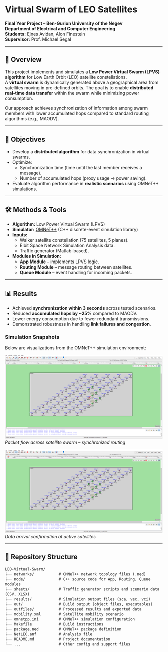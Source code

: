 # Virtual Swarm of LEO Satellites  

**Final Year Project – Ben-Gurion University of the Negev**  
**Department of Electrical and Computer Engineering**  
**Students:** Ejnes Avidan, Alon Finestein  
**Supervisor:** Prof. Michael Segal  

---

## 📌 Overview
This project implements and simulates a **Low Power Virtual Swarm (LPVS) algorithm** for Low Earth Orbit (LEO) satellite constellations.  
A **virtual swarm** is dynamically generated above a geographical area from satellites moving in pre-defined orbits. The goal is to enable **distributed real-time data transfer** within the swarm while minimizing power consumption.

Our approach achieves synchronization of information among swarm members with lower accumulated hops compared to standard routing algorithms (e.g., MAODV).

---

## 🎯 Objectives
- Develop a **distributed algorithm** for data synchronization in virtual swarms.  
- Optimize:  
  - Synchronization time (time until the last member receives a message).  
  - Number of accumulated hops (proxy usage → power saving).  
- Evaluate algorithm performance in **realistic scenarios** using OMNeT++ simulations.

---

## 🛠️ Methods & Tools
- **Algorithm:** Low Power Virtual Swarm (LPVS)  
- **Simulator:** [OMNeT++](https://omnetpp.org/) (C++ discrete-event simulation library)  
- **Inputs:**  
  - Walker satellite constellation (75 satellites, 5 planes).  
  - Elbit Space Network Simulation Analysis data.  
  - Traffic generator (Matlab-based).  
- **Modules in Simulation:**  
  - **App Module** – implements LPVS logic.  
  - **Routing Module** – message routing between satellites.  
  - **Queue Module** – event handling for incoming packets.  

---

## 📊 Results
- Achieved **synchronization within 3 seconds** across tested scenarios.  
- Reduced **accumulated hops by ~25%** compared to MAODV.  
- Lower energy consumption due to fewer redundant transmissions.  
- Demonstrated robustness in handling **link failures and congestion**.

### Simulation Snapshots  

Below are visualizations from the OMNeT++ simulation environment:  

![Scenario 1 – Packet flow](images/Scenrio1_1.png)  
*Packet flow across satellite swarm – synchronized routing*  

![Scenario 1 – Data arrival](images/Scenrio1_2.png)  
*Data arrival confirmation at active satellites* 

---

## 📂 Repository Structure

```
LEO-Virtual-Swarm/
├── networks/           # OMNeT++ network topology files (.ned)
├── node/               # C++ source code for App, Routing, Queue modules
├── sheets/             # Traffic generator scripts and scenario data (CSV, XLSX)
├── results/            # Simulation output files (sca, vec, vci)
├── out/                # Build output (object files, executables)
├── outfiles/           # Processed results and exported data
├── mobility.xml        # Satellite mobility scenario
├── omnetpp.ini         # OMNeT++ simulation configuration
├── Makefile            # Build instructions
├── package.ned         # OMNeT++ package definition
├── NetLEO.anf          # Analysis file
├── README.md           # Project documentation
└── ...                 # Other config and support files
```
